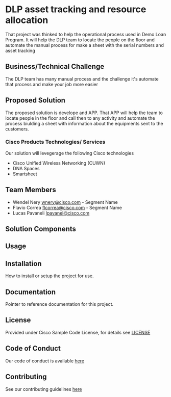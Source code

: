 # DLP asset tracking and resource allocation

That project was thinked to help the operational process used in Demo Loan Program. It will help the DLP team to locate the people on the floor and automate the manual process for make a sheet with the serial numbers and asset tracking  


## Business/Technical Challenge

The DLP team has many manual process and the challenge it's automate that process and make your job more easier

## Proposed Solution


The proposed solution is develope and APP. That APP will help the team to locate people in the floor and call then to any activity and automate the process biulding a sheet with information about the equipments sent to the customers.


### Cisco Products Technologies/ Services

Our solution will levegerage the following Cisco technologies

* Cisco Unified Wireless Networking (CUWN)
* DNA Spaces
* Smartsheet

## Team Members

* Wendel Nery <wnery@cisco.com> - Segment Name
* Flavio Correa <flcorrea@cisco.com> - Segment Name
* Lucas Pavaneli <lpavanel@cisco.com>

## Solution Components


<!-- This does not need to be completed during the initial submission phase  

Provide a brief overview of the components involved with this project. e.g Python /  -->


## Usage

<!-- This does not need to be completed during the initial submission phase  

Provide a brief overview of how to use the solution  -->



## Installation

How to install or setup the project for use.


## Documentation

Pointer to reference documentation for this project.


## License

Provided under Cisco Sample Code License, for details see [LICENSE](./LICENSE.md)

## Code of Conduct

Our code of conduct is available [here](./CODE_OF_CONDUCT.md)

## Contributing

See our contributing guidelines [here](./CONTRIBUTING.md)
